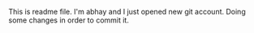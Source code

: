 This is readme file.
I'm abhay and I just opened new git account. Doing some changes in order to commit it.
